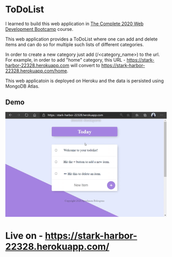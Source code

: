 # ToDoList
I learned to build this web application in [The Complete 2020 Web Development Bootcamp](https://www.udemy.com/course/the-complete-web-development-bootcamp/) course. <br />

This web application provides a ToDoList where one can add and delete items and can do so for multiple such lists of different categories. 

In order to create a new category just add (/<category_name>) to the url. For example, in order to add "home" category, this URL - https://stark-harbor-22328.herokuapp.com will convert to https://stark-harbor-22328.herokuapp.com/home.

This web applicatoin is deployed on Heroku and the data is persisted using MongoDB Atlas.

Demo
-----------
![](https://github.com/Ayushman-500/Ayushman-500/blob/master/ToDoList-Web-App.gif)

# Live on - https://stark-harbor-22328.herokuapp.com/

